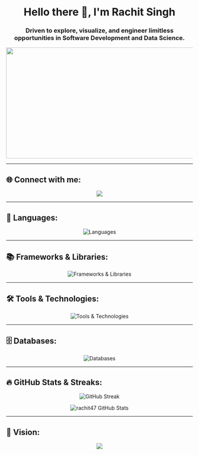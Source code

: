 <h1 align="center">Hello there 🤖, I'm Rachit Singh</h1>
<h3 align="center">Driven to explore, visualize, and engineer limitless opportunities in Software Development and Data Science.</h3>

<!-- Futuristic Tech GIF -->
<p align="center">
  <img src="https://media1.giphy.com/media/v1.Y2lkPTc5MGI3NjExOWllNHJmZWVkZnF0YWc5MWh6Z3Fiam1rM2JqMmY1anR5bGhlbGoxYyZlcD12MV9pbnRlcm5hbF9naWZfYnlfaWQmY3Q9Zw/AdtB8TtizElk0OrRGR/giphy.gif" width="600" height="300" />
</p>

---

## 🌐 Connect with me:
<p align="center">
  <a href="mailto:rachit.singh2024@gmail.com">
    <img src="https://img.shields.io/badge/Email-D14836?style=for-the-badge&logo=gmail&logoColor=white"/>
  </a>
</p>

---

## 🚀 Languages:
<p align="center">
  <img src="https://skillicons.dev/icons?i=cpp,python,js" alt="Languages"/>
</p>

---

## 📚 Frameworks & Libraries:
<p align="center">
  <img src="https://skillicons.dev/icons?i=react,tailwind,sklearn,pytorch,pandas,seaborn" alt="Frameworks & Libraries"/>
</p>

---

## 🛠️ Tools & Technologies:
<p align="center">
  <img src="https://skillicons.dev/icons?i=html,css,opencv" alt="Tools & Technologies"/>
</p>

---

## 🗄️ Databases:
<p align="center">
  <img src="![image](https://github.com/user-attachments/assets/e25048ad-ee20-4181-a2ab-0a7eba317a65)
" alt="Databases"/>
</p>

---

## 🔥 GitHub Stats & Streaks:
<p align="center">
  <img src="https://github-readme-streak-stats.herokuapp.com/?user=rachit47&theme=radical&hide_border=true" alt="GitHub Streak" />
</p>

<p align="center">
  <img src="https://github-readme-stats.vercel.app/api/top-langs/?username=rachit47&layout=compact&theme=radical" alt="rachit47 GitHub Stats" />
</p>

---

## 🌟 Vision:
<p align="center">
  <img src="https://readme-typing-svg.herokuapp.com?font=Fira+Code&pause=1000&color=36BCF7&width=500&lines=Rising+Above+Challenges!+Harnessing+Innovation+to+Transform!" />
</p>
